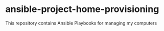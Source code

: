 # ansible-project-home-provisioning
This repository contains Ansible Playbooks for managing my computers
